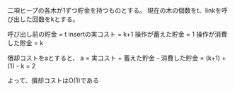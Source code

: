 二項ヒープの各木が1ずつ貯金を持つものとする。
現在の木の個数をt、linkを呼び出した回数をkとする。

呼び出し前の貯金 = t
insertの実コスト = k+1
操作が蓄えた貯金 = 1
操作が消費した貯金 = k

償却コストをaとすると、
a = 実コスト + 蓄えた貯金 - 消費した貯金
  = (k+1) + (1) - k
  = 2

よって、償却コストはO(1)である
